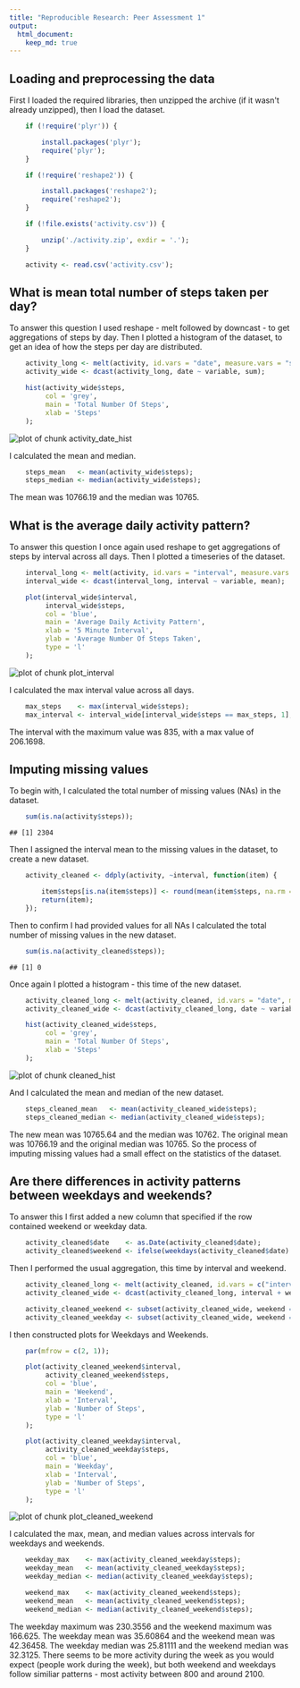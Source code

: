 ```yaml
---
title: "Reproducible Research: Peer Assessment 1"
output: 
  html_document:
    keep_md: true
---
```



## Loading and preprocessing the data

First I loaded the required libraries, then unzipped the archive (if it wasn't already unzipped), then I load the dataset.


```r
    if (!require('plyr')) {

        install.packages('plyr');
        require('plyr');
    }

    if (!require('reshape2')) {

        install.packages('reshape2');
        require('reshape2');
    }

    if (!file.exists('activity.csv')) {

        unzip('./activity.zip', exdir = '.');
    }

    activity <- read.csv('activity.csv');
```

## What is mean total number of steps taken per day?

To answer this question I used reshape - melt followed by downcast - to get aggregations of steps by day.
Then I plotted a histogram of the dataset, to get an idea of how the steps per day are distributed.


```r
    activity_long <- melt(activity, id.vars = "date", measure.vars = "steps", na.rm = TRUE);
    activity_wide <- dcast(activity_long, date ~ variable, sum);

    hist(activity_wide$steps, 
         col = 'grey', 
         main = 'Total Number Of Steps', 
         xlab = 'Steps'
    );
```

![plot of chunk activity_date_hist](figure/activity_date_hist-1.png) 

I calculated the mean and median.


```r
    steps_mean   <- mean(activity_wide$steps);
    steps_median <- median(activity_wide$steps);
```

The mean was 10766.19 and the median was 10765.

## What is the average daily activity pattern?

To answer this question I once again used reshape to get aggregations of steps by interval across all days.
Then I plotted a timeseries of the dataset.


```r
    interval_long <- melt(activity, id.vars = "interval", measure.vars = "steps", na.rm = TRUE);
    interval_wide <- dcast(interval_long, interval ~ variable, mean);

    plot(interval_wide$interval, 
         interval_wide$steps, 
         col = 'blue', 
         main = 'Average Daily Activity Pattern', 
         xlab = '5 Minute Interval', 
         ylab = 'Average Number Of Steps Taken', 
         type = 'l'
    );
```

![plot of chunk plot_interval](figure/plot_interval-1.png) 

I calculated the max interval value across all days.


```r
    max_steps    <- max(interval_wide$steps);
    max_interval <- interval_wide[interval_wide$steps == max_steps, 1];
```

The interval with the maximum value was 835, with a max value of 206.1698.

## Imputing missing values

To begin with, I calculated the total number of missing values (NAs) in the dataset.


```r
    sum(is.na(activity$steps));
```

```
## [1] 2304
```

Then I assigned the interval mean to the missing values in the dataset, to create a new dataset.


```r
    activity_cleaned <- ddply(activity, ~interval, function(item) { 

        item$steps[is.na(item$steps)] <- round(mean(item$steps, na.rm = TRUE));
        return(item);
    });
```

Then to confirm I had provided values for all NAs I calculated the total number of missing values 
in the new dataset.


```r
    sum(is.na(activity_cleaned$steps));
```

```
## [1] 0
```

Once again I plotted a histogram - this time of the new dataset.


```r
    activity_cleaned_long <- melt(activity_cleaned, id.vars = "date", measure.vars = "steps", na.rm = TRUE);
    activity_cleaned_wide <- dcast(activity_cleaned_long, date ~ variable, sum);

    hist(activity_cleaned_wide$steps, 
         col = 'grey', 
         main = 'Total Number Of Steps', 
         xlab = 'Steps'
    );
```

![plot of chunk cleaned_hist](figure/cleaned_hist-1.png) 

And I calculated the mean and median of the new dataset.


```r
    steps_cleaned_mean   <- mean(activity_cleaned_wide$steps);
    steps_cleaned_median <- median(activity_cleaned_wide$steps);
```

The new mean was 10765.64 and the median was 10762.
The original mean was 10766.19 and the original median was 10765. So
the process of imputing missing values had a small effect on the statistics of the dataset.

## Are there differences in activity patterns between weekdays and weekends?

To answer this I first added a new column that specified if the row contained weekend or weekday data.


```r
    activity_cleaned$date    <- as.Date(activity_cleaned$date);
    activity_cleaned$weekend <- ifelse(weekdays(activity_cleaned$date) %in% c('Saturday', 'Sunday'), 'Weekend', 'Weekday');
```

Then I performed the usual aggregation, this time by interval and weekend.


```r
    activity_cleaned_long <- melt(activity_cleaned, id.vars = c("interval", "weekend"), measure.vars = "steps", na.rm = TRUE);
    activity_cleaned_wide <- dcast(activity_cleaned_long, interval + weekend ~ variable, mean);

    activity_cleaned_weekend <- subset(activity_cleaned_wide, weekend == 'Weekend');
    activity_cleaned_weekday <- subset(activity_cleaned_wide, weekend == 'Weekday');
```

I then constructed plots for Weekdays and Weekends.


```r
    par(mfrow = c(2, 1));

    plot(activity_cleaned_weekend$interval, 
         activity_cleaned_weekend$steps, 
         col = 'blue', 
         main = 'Weekend', 
         xlab = 'Interval', 
         ylab = 'Number of Steps', 
         type = 'l'
    );

    plot(activity_cleaned_weekday$interval, 
         activity_cleaned_weekday$steps, 
         col = 'blue', 
         main = 'Weekday', 
         xlab = 'Interval', 
         ylab = 'Number of Steps', 
         type = 'l'
    );
```

![plot of chunk plot_cleaned_weekend](figure/plot_cleaned_weekend-1.png) 

I calculated the max, mean, and median values across intervals for weekdays and weekends.


```r
    weekday_max    <- max(activity_cleaned_weekday$steps);
    weekday_mean   <- mean(activity_cleaned_weekday$steps);
    weekday_median <- median(activity_cleaned_weekday$steps);

    weekend_max    <- max(activity_cleaned_weekend$steps);
    weekend_mean   <- mean(activity_cleaned_weekend$steps);
    weekend_median <- median(activity_cleaned_weekend$steps);
```

The weekday maximum was 230.3556 and the weekend maximum 
was 166.625. The weekday mean was 
35.60864 and the weekend mean was 42.36458.
The weekday median was 25.81111 and the weekend median 
was 32.3125. There seems to be more activity during the week as you would
expect (people work during the week), but both weekend and weekdays follow similiar patterns - most activity 
between 800 and around 2100. 
